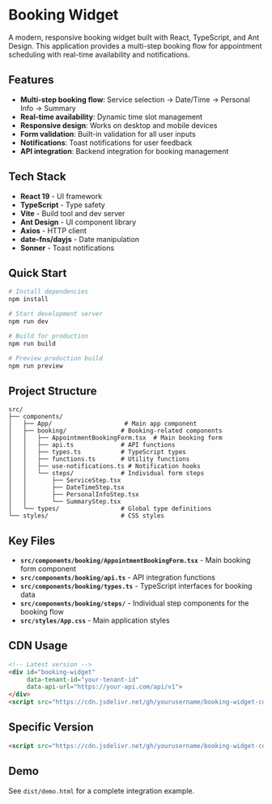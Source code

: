 # Booking Widget

A modern, responsive booking widget built with React, TypeScript, and Ant Design. This application provides a multi-step booking flow for appointment scheduling with real-time availability and notifications.

## Features

- **Multi-step booking flow**: Service selection → Date/Time → Personal Info → Summary
- **Real-time availability**: Dynamic time slot management
- **Responsive design**: Works on desktop and mobile devices
- **Form validation**: Built-in validation for all user inputs
- **Notifications**: Toast notifications for user feedback
- **API integration**: Backend integration for booking management

## Tech Stack

- **React 19** - UI framework
- **TypeScript** - Type safety
- **Vite** - Build tool and dev server
- **Ant Design** - UI component library
- **Axios** - HTTP client
- **date-fns/dayjs** - Date manipulation
- **Sonner** - Toast notifications

## Quick Start

```bash
# Install dependencies
npm install

# Start development server
npm run dev

# Build for production
npm run build

# Preview production build
npm run preview
```

## Project Structure

```
src/
├── components/
│   ├── App/                    # Main app component
│   ├── booking/               # Booking-related components
│   │   ├── AppointmentBookingForm.tsx  # Main booking form
│   │   ├── api.ts             # API functions
│   │   ├── types.ts           # TypeScript types
│   │   ├── functions.ts       # Utility functions
│   │   ├── use-notifications.ts # Notification hooks
│   │   └── steps/             # Individual form steps
│   │       ├── ServiceStep.tsx
│   │       ├── DateTimeStep.tsx
│   │       ├── PersonalInfoStep.tsx
│   │       └── SummaryStep.tsx
│   └── types/                 # Global type definitions
└── styles/                    # CSS styles
```

## Key Files

- **`src/components/booking/AppointmentBookingForm.tsx`** - Main booking form component
- **`src/components/booking/api.ts`** - API integration functions
- **`src/components/booking/types.ts`** - TypeScript interfaces for booking data
- **`src/components/booking/steps/`** - Individual step components for the booking flow
- **`src/styles/App.css`** - Main application styles

## CDN Usage

```html
<!-- Latest version -->
<div id="booking-widget"
     data-tenant-id="your-tenant-id"
     data-api-url="https://your-api.com/api/v1">
</div>
<script src="https://cdn.jsdelivr.net/gh/yourusername/booking-widget-cdn@latest/dist/widget/booking-widget.umd.js"></script>
```

## Specific Version
```html
<script src="https://cdn.jsdelivr.net/gh/yourusername/booking-widget-cdn@v1.0.0/dist/widget/booking-widget.umd.js"></script>
```

## Demo
See `dist/demo.html` for a complete integration example.

